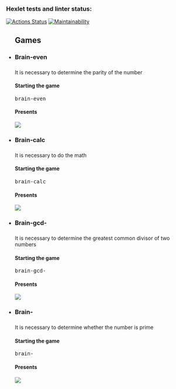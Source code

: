 ### Hexlet tests and linter status:
[![Actions Status](https://github.com/andomiele/frontend-project-44/actions/workflows/hexlet-check.yml/badge.svg)](https://github.com/andomiele/frontend-project-44/actions)
[![Maintainability](https://api.codeclimate.com/v1/badges/64d168d1ce744b9de36e/maintainability)](https://codeclimate.com/github/andomiele/frontend-project-44/maintainability)

<ul>
<h2>Games</h2>

<li><h3>Brain-even<h3></li>
<p>It is necessary to determine the parity of the number</p>
<h4>Starting the game</h4>
<pre>brain-even</pre>
<h4>Presents</h4>
<p><a href="https://asciinema.org/a/v0JwvM5hqRIY1o7bllGWAz4nG" target="_blank"><img src="https://asciinema.org/a/v0JwvM5hqRIY1o7bllGWAz4nG.svg" /></a></p>

<li><h3>Brain-calc<h3></li>
<p>It is necessary to do the math</p>
<h4>Starting the game</h4>
<pre>brain-calc</pre>
<h4>Presents</h4>
<p><a href="https://asciinema.org/a/E5ffvf1bcysKc8GIn26zcm528" target="_blank"><img src="https://asciinema.org/a/E5ffvf1bcysKc8GIn26zcm528.svg" /></a></p>

<li><h3>Brain-gcd-<h3></li>
<p>It is necessary to determine the greatest common divisor of two numbers</p>
<h4>Starting the game</h4>
<pre>brain-gcd-</pre>
<h4>Presents</h4>
<p><a href="https://asciinema.org/a/P4CiXHwXHITcNJn5Qm7In8fpf" target="_blank"><img src="https://asciinema.org/a/P4CiXHwXHITcNJn5Qm7In8fpf.svg" /></a></p>

<li><h3>Brain-<h3></li>
<p>It is necessary to determine whether the number is prime</p>
<h4>Starting the game</h4>
<pre>brain-</pre>
<h4>Presents</h4>
<p><a href="https://asciinema.org/a/544887" target="_blank"><img src="https://asciinema.org/a/544887.svg" /></a></p>
</ul>